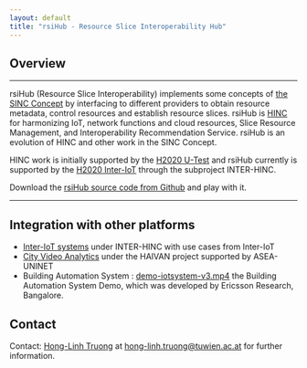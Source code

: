 ```yaml
---
layout: default
title: "rsiHub - Resource Slice Interoperability Hub"
---
```



## Overview

---

rsiHub (Resource Slice Interoperability) implements some concepts  of [the SINC Concept](http://sincconcept.github.io) by interfacing to different providers to obtain resource metadata, control resources and establish resource slices. rsiHub is  [HINC](hinc) for harmonizing IoT, network functions and cloud resources, Slice Resource Management, and Interoperability Recommendation Service. rsiHub is an evolution of HINC and other work in the SINC Concept.

HINC work is initially supported by the [H2020 U-Test](www.u-test.eu) and rsiHub currently is supported by the [H2020 Inter-IoT](http://www.inter-iot-project.eu/) through the subproject INTER-HINC.  

Download the [rsiHub source code from Github](https://github.com/SINCConcept/HINC) and play with it.

---
## Integration with other platforms

- [Inter-IoT systems](http://www.inter-iot-project.eu) under INTER-HINC with use cases from Inter-IoT
- [City Video Analytics](http://haivanuni.github.io/haivan) under the HAIVAN project supported by ASEA-UNINET
- Building Automation System : [demo-iotsystem-v3.mp4](http://sincconcept.github.io/HINC/images/demo-iotsystem-v3.mp4) the Building Automation System Demo, which was developed by Ericsson Research, Bangalore.


## Contact

Contact: [Hong-Linh Truong](http://www.infosys.tuwien.ac.at/staff/truong/) at hong-linh.truong@tuwien.ac.at for further information.
